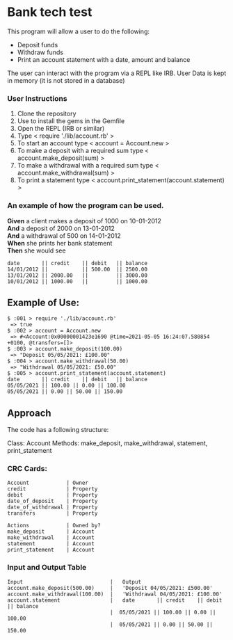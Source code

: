 # Bank tech test

This program will allow a user to do the following:

* Deposit funds
* Withdraw funds
* Print an account statement with a date, amount and balance

The user can interact with the program via a REPL like IRB.
User Data is kept in memory (it is not stored in a database)

### User Instructions

1. Clone the repository
2. Use <bundle install> to install the gems in the Gemfile
3. Open the REPL (IRB or similar)
4. Type < require './lib/account.rb' >
5. To start an account type < account = Account.new >
6. To make a deposit with a required sum type < account.make_deposit(sum) >
7. To make a withdrawal with a required sum type < account.make_withdrawal(sum) >
8. To print a statement type < account.print_statement(account.statement) >



### An example of how the program can be used.

**Given** a client makes a deposit of 1000 on 10-01-2012  
**And** a deposit of 2000 on 13-01-2012  
**And** a withdrawal of 500 on 14-01-2012  
**When** she prints her bank statement  
**Then** she would see

```
date       || credit    || debit   || balance
14/01/2012 ||           || 500.00  || 2500.00
13/01/2012 || 2000.00   ||         || 3000.00
10/01/2012 || 1000.00   ||         || 1000.00
```


## Example of Use:
```
$ :001 > require './lib/account.rb'
 => true 
$ :002 > account = Account.new
 => #<Account:0x00000001423e1690 @time=2021-05-05 16:24:07.580854 +0100, @transfers=[]> 
$ :003 > account.make_deposit(100.00)
 => "Deposit 05/05/2021: £100.00" 
$ :004 > account.make_withdrawal(50.00)
 => "Withdrawal 05/05/2021: £50.00" 
$ :005 > account.print_statement(account.statement)
date       || credit    || debit   || balance
05/05/2021 || 100.00 || 0.00 || 100.00 
05/05/2021 || 0.00 || 50.00 || 150.00 
```

## Approach

The code has a following structure:

Class: Account
Methods: make_deposit, make_withdrawal, statement, print_statement

### CRC Cards:
```
Account            | Owner
credit	           | Property
debit              | Property
date_of_deposit	   | Property
date_of_withdrawal | Property
transfers     	   | Property
```
```
Actions            | Owned by?	
make_deposit       | Account
make_withdrawal    | Account
statement          | Account
print_statement    | Account
```
### Input and Output Table
```
Input                            |   Output
account.make_deposit(500.00)     |   'Deposit 04/05/2021: £500.00'
account.make_withdrawal(100.00)  |   'Withdrawal 04/05/2021: £100.00'
account.statement                |   date       || credit    || debit   || balance
                                 |  05/05/2021 || 100.00 || 0.00 || 100.00 
                                 |  05/05/2021 || 0.00 || 50.00 || 150.00
```